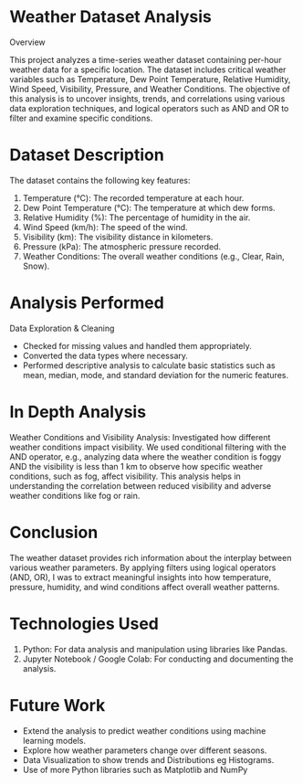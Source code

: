 # Weather Dataset Analysis

Overview

This project analyzes a time-series weather dataset containing per-hour weather data for a specific location. The dataset includes critical weather variables such as Temperature, Dew Point Temperature, Relative Humidity, Wind Speed, Visibility, Pressure, and Weather Conditions. The objective of this analysis is to uncover insights, trends, and correlations using various data exploration techniques, and logical operators such as AND and OR to filter and examine specific conditions.

# Dataset Description
The dataset contains the following key features:
1.  Temperature (°C): The recorded temperature at each hour.
2.  Dew Point Temperature (°C): The temperature at which dew forms.
3.  Relative Humidity (%): The percentage of humidity in the air.
4.  Wind Speed (km/h): The speed of the wind.
5.  Visibility (km): The visibility distance in kilometers.
6.  Pressure (kPa): The atmospheric pressure recorded.
7.  Weather Conditions: The overall weather conditions (e.g., Clear, Rain, Snow).

# Analysis Performed
Data Exploration & Cleaning
-  Checked for missing values and handled them appropriately.
-  Converted the data types where necessary.
- Performed descriptive analysis to calculate basic statistics such as mean, median, mode, and standard deviation for the numeric features.

# In Depth Analysis
Weather Conditions and Visibility Analysis:
   Investigated how different weather conditions impact visibility. We used conditional filtering with the AND operator, e.g., analyzing data where the weather condition is foggy AND the visibility is less than 1 km to observe how specific weather conditions, such as fog, affect visibility. This analysis helps in understanding the correlation between reduced visibility and adverse weather conditions like fog or rain.

# Conclusion
The weather dataset provides rich information about the interplay between various weather parameters. By applying filters using logical operators (AND, OR), I was to extract meaningful insights into how temperature, pressure, humidity, and wind conditions affect overall weather patterns.

# Technologies Used
1.  Python: For data analysis and manipulation using libraries like Pandas.
2.  Jupyter Notebook / Google Colab: For conducting and documenting the analysis.

# Future Work
-  Extend the analysis to predict weather conditions using machine learning models.
-  Explore how weather parameters change over different seasons.
-  Data Visualization to show trends and Distributions eg Histograms.
-  Use of more Python libraries such as Matplotlib and NumPy

